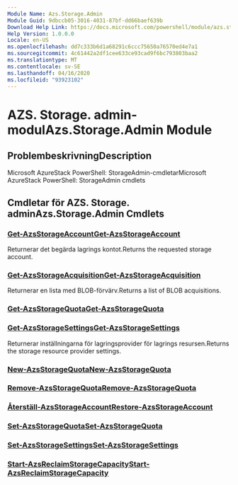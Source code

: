 ```yaml
---
Module Name: Azs.Storage.Admin
Module Guid: 9dbccb05-3016-4031-87bf-dd66baef639b
Download Help Link: https://docs.microsoft.com/powershell/module/azs.storage.admin
Help Version: 1.0.0.0
Locale: en-US
ms.openlocfilehash: dd7c333b6d1a68291c6ccc75650a76570ed4e7a1
ms.sourcegitcommit: 4c61442a2df1cee633ce93cad9f6bc793803baa2
ms.translationtype: MT
ms.contentlocale: sv-SE
ms.lasthandoff: 04/16/2020
ms.locfileid: "93923102"
---
```

# <span data-ttu-id="422a0-101">AZS. Storage. admin-modul</span><span class="sxs-lookup"><span data-stu-id="422a0-101">Azs.Storage.Admin Module</span></span>
## <span data-ttu-id="422a0-102">Problembeskrivning</span><span class="sxs-lookup"><span data-stu-id="422a0-102">Description</span></span>
<span data-ttu-id="422a0-103">Microsoft AzureStack PowerShell: StorageAdmin-cmdletar</span><span class="sxs-lookup"><span data-stu-id="422a0-103">Microsoft AzureStack PowerShell: StorageAdmin cmdlets</span></span>

## <span data-ttu-id="422a0-104">Cmdletar för AZS. Storage. admin</span><span class="sxs-lookup"><span data-stu-id="422a0-104">Azs.Storage.Admin Cmdlets</span></span>
### [<span data-ttu-id="422a0-105">Get-AzsStorageAccount</span><span class="sxs-lookup"><span data-stu-id="422a0-105">Get-AzsStorageAccount</span></span>](Get-AzsStorageAccount.md)
<span data-ttu-id="422a0-106">Returnerar det begärda lagrings kontot.</span><span class="sxs-lookup"><span data-stu-id="422a0-106">Returns the requested storage account.</span></span>

### [<span data-ttu-id="422a0-107">Get-AzsStorageAcquisition</span><span class="sxs-lookup"><span data-stu-id="422a0-107">Get-AzsStorageAcquisition</span></span>](Get-AzsStorageAcquisition.md)
<span data-ttu-id="422a0-108">Returnerar en lista med BLOB-förvärv.</span><span class="sxs-lookup"><span data-stu-id="422a0-108">Returns a list of BLOB acquisitions.</span></span>

### [<span data-ttu-id="422a0-109">Get-AzsStorageQuota</span><span class="sxs-lookup"><span data-stu-id="422a0-109">Get-AzsStorageQuota</span></span>](Get-AzsStorageQuota.md)


### [<span data-ttu-id="422a0-110">Get-AzsStorageSettings</span><span class="sxs-lookup"><span data-stu-id="422a0-110">Get-AzsStorageSettings</span></span>](Get-AzsStorageSettings.md)
<span data-ttu-id="422a0-111">Returnerar inställningarna för lagringsprovider för lagrings resursen.</span><span class="sxs-lookup"><span data-stu-id="422a0-111">Returns the storage resource provider settings.</span></span>

### [<span data-ttu-id="422a0-112">New-AzsStorageQuota</span><span class="sxs-lookup"><span data-stu-id="422a0-112">New-AzsStorageQuota</span></span>](New-AzsStorageQuota.md)


### [<span data-ttu-id="422a0-113">Remove-AzsStorageQuota</span><span class="sxs-lookup"><span data-stu-id="422a0-113">Remove-AzsStorageQuota</span></span>](Remove-AzsStorageQuota.md)


### [<span data-ttu-id="422a0-114">Återställ-AzsStorageAccount</span><span class="sxs-lookup"><span data-stu-id="422a0-114">Restore-AzsStorageAccount</span></span>](Restore-AzsStorageAccount.md)


### [<span data-ttu-id="422a0-115">Set-AzsStorageQuota</span><span class="sxs-lookup"><span data-stu-id="422a0-115">Set-AzsStorageQuota</span></span>](Set-AzsStorageQuota.md)


### [<span data-ttu-id="422a0-116">Set-AzsStorageSettings</span><span class="sxs-lookup"><span data-stu-id="422a0-116">Set-AzsStorageSettings</span></span>](Set-AzsStorageSettings.md)


### [<span data-ttu-id="422a0-117">Start-AzsReclaimStorageCapacity</span><span class="sxs-lookup"><span data-stu-id="422a0-117">Start-AzsReclaimStorageCapacity</span></span>](Start-AzsReclaimStorageCapacity.md)


